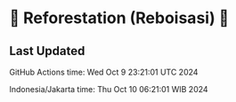 
# 🌳 Reforestation (Reboisasi) 🌲

## Last Updated

GitHub Actions time: Wed Oct  9 23:21:01 UTC 2024

Indonesia/Jakarta time: Thu Oct 10 06:21:01 WIB 2024
